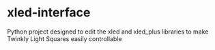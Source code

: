 # xled-interface
Python project designed to edit the xled and xled_plus libraries to make Twinkly Light Squares easily controllable 
